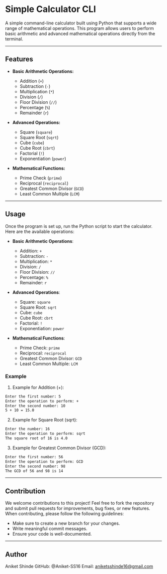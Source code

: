 # Simple Calculator CLI

A simple command-line calculator built using Python that supports a wide range of mathematical operations. This program allows users to perform basic arithmetic and advanced mathematical operations directly from the terminal.

---

## Features

- **Basic Arithmetic Operations:**
  - Addition (`+`)
  - Subtraction (`-`)
  - Multiplication (`*`)
  - Division (`/`)
  - Floor Division (`//`)
  - Percentage (`%`)
  - Remainder (`r`)
  
- **Advanced Operations:**
  - Square (`square`)
  - Square Root (`sqrt`)
  - Cube (`cube`)
  - Cube Root (`cbrt`)
  - Factorial (`!`)
  - Exponentiation (`power`)
  
- **Mathematical Functions:**
  - Prime Check (`prime`)
  - Reciprocal (`reciprocal`)
  - Greatest Common Divisor (`GCD`)
  - Least Common Multiple (`LCM`)

---

## Usage

Once the program is set up, run the Python script to start the calculator. Here are the available operations:

- **Basic Arithmetic Operations**:
  - Addition: `+`
  - Subtraction: `-`
  - Multiplication: `*`
  - Division: `/`
  - Floor Division: `//`
  - Percentage: `%`
  - Remainder: `r`

- **Advanced Operations**:
  - Square: `square`
  - Square Root: `sqrt`
  - Cube: `cube`
  - Cube Root: `cbrt`
  - Factorial: `!`
  - Exponentiation: `power`

- **Mathematical Functions**:
  - Prime Check: `prime`
  - Reciprocal: `reciprocal`
  - Greatest Common Divisor: `GCD`
  - Least Common Multiple: `LCM`

### Example

1. Example for Addition (+):

  ```bash
  Enter the first number: 5
  Enter the operation to perform: +
  Enter the second number: 10
  5 + 10 = 15.0
  ```

2. Example for Square Root (sqrt):

  ```bash
  Enter the number: 16
  Enter the operation to perform: sqrt
  The square root of 16 is 4.0
  ```

3. Example for Greatest Common Divisor (GCD):

  ```bash
  Enter the first number: 56
  Enter the operation to perform: GCD
  Enter the second number: 98
  The GCD of 56 and 98 is 14
  ```

---

## Contribution

We welcome contributions to this project! Feel free to fork the repository and submit pull requests for improvements, bug fixes, or new features. When contributing, please follow the following guidelines:
  * Make sure to create a new branch for your changes.
  * Write meaningful commit messages.
  * Ensure your code is well-documented.

---

## Author

Aniket Shinde
GitHub: @Aniket-SS16
Email: aniketsshinde16@gmail.com
